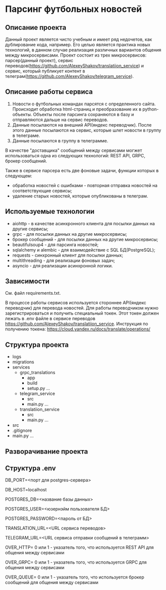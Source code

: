 # Парсинг футбольных новостей

## Описание проекта
Данный проект является чисто учебным и имеет ряд недочетов, как дублирование кода, например. Его целью является практика 
новых технологий, в данном случае реализация различных вариантов общения между микросервисами. Проект состоит из трех микросервисов: 
парсер(данный проект), сервис переводов(https://github.com/AlexeyShakov/translatiion_service) и сервис, который публикует 
контент в телеграм(https://github.com/AlexeyShakov/telegram_service).

## Описание работы сервиса
1. Новости о футбольных командах парсятся с определенного сайта. Происходит обработка html-страниц и преобразование их в
python-объекты. Объекты после парсинга сохраняются в базу и отправляются дальше на сервис переводов.
2. Данные посылаются на внешний API(яндекс переводчик). После этого данные посылаются на сервис, которые шлет новости в группу
в телеграме.
3. Данные посылаются в группу в телеграмме.

В качестве "доставщика" сообщений между сервисами могжет использоваться одна из следующих технологий: REST API, GRPC, 
брокер сообщений.

Также в сервисе парсера есть две фоновые задачи, функции которых в следующем:
* обработка новостей с ошибками - повторная отправка новостей на соответствующие сервисы;
* удаление старых новостей, которые опубликованы в телеграм.

## Используемые технологии
* aiohttp - в качестве асинхронного клиента для посылки данных на другие сервисы;
* grpc - для посылки данных на другие микросервисы;
* брокер сообщений - для посылки данных на другие микросервисы;
* beautifulsoup4 - для парсинга новостей;
* sqlalchemy и alembic - для взаимодействие с SQL БД(PostgreSQL);
* requests - синхронный клиент для посылки данных;
* multithreading - для реализации фоновых задач;
* asyncio - для реализации асинхронной логики.

## Зависимости
См. файл requirements.txt.

В процессе работы сервисов используется стороннее API(яндекс переводчик) для перевода новостей.
Для работы переводчиком нужно зарегистрироваться и получить специальный токен. Этот токен должен лежать в
.env файле в сервисе переводов https://github.com/AlexeyShakov/translatiion_service. Инструкция по получению токена:
https://cloud.yandex.ru/docs/translate/operations/

## Структура проекта
- logs
- migrations
- services
    - grpc_translations
      - app
      - build
      - setup.py
      ...
    - telegram_service
      - src
      - main.py
      ...
    - translatiion_service
        - src
        - main.py
        ...
- src
- .gitignore
- main.py
...

## Разворачивание проекта

## Структура .env
DB_PORT=<порт для postgres-сервера>

DB_HOST=localhost

POSTGRES_DB=<название базы данных>

POSTGRES_USER=<юзернэйм пользователя БД>

POSTGRES_PASSWORD=<пароль от БД>

TRANSLATION_URL=<URL сервиса переводов>

TELEGRAM_URL=<URL сервиса отправки сообщений в телеграмм>

OVER_HTTP= 0 или 1 - указатель того, что используется REST API для общения между сервисами

OVER_GRPC= 0 или 1 - указатель того, что используется GRPC для общения между сервисами

OVER_QUEUE= 0 или 1 - указатель того, что используется брокер сообщений для общения между сервисами
